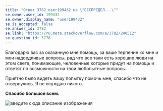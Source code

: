 ```yaml
---
title: "Ответ 3782 user199432 на \"БЕСПРЕДЕЛ...\""
se.owner.user_id: 199432
se.owner.display_name: "user199432"
se.is_accepted: false
se.answer_id: 3782
se.link: "https://ru.meta.stackoverflow.com/a/3782/240512"
se.question_id: 3776
---
```


Благодарю вас за оказанную мне помощь, за ваше терпение ко мне и мои надоедливые вопросы, рад что все таки есть хорошие люди на этом свете, понимающие, человечные которые придут на помощь и ответят по возможности на твои любопытные вопросы.

Приятно было видеть вашу попытку помочь мне, спасибо что не отвернулись. Я не осуждаю никого.

**Спасибо большое всем.**

![введите сюда описание изображения](http://i.stack.imgur.com/CcYWM.jpg)
